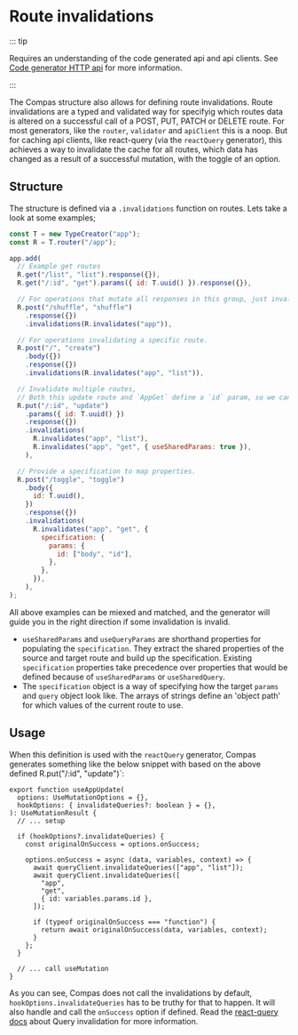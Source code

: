 # Route invalidations

::: tip

Requires an understanding of the code generated api and api clients. See
[Code generator HTTP api](/features/code-gen-api.html) for more information.

:::

The Compas structure also allows for defining route invalidations. Route
invalidations are a typed and validated way for specifyig which routes data is
altered on a successful call of a POST, PUT, PATCH or DELETE route. For most
generators, like the `router`, `validator` and `apiClient` this is a noop. But
for caching api clients, like react-query (via the `reactQuery` generator), this
achieves a way to invalidate the cache for all routes, which data has changed as
a result of a successful mutation, with the toggle of an option.

## Structure

The structure is defined via a `.invalidations` function on routes. Lets take a
look at some examples;

```js
const T = new TypeCreator("app");
const R = T.router("/app");

app.add(
  // Example get routes
  R.get("/list", "list").response({}),
  R.get("/:id", "get").params({ id: T.uuid() }).response({}),

  // For operations that mutate all responses in this group, just invalidate the whole group.
  R.post("/shuffle", "shuffle")
    .response({})
    .invalidations(R.invalidates("app")),

  // For operations invalidating a specific route.
  R.post("/", "create")
    .body({})
    .response({})
    .invalidations(R.invalidates("app", "list")),

  // Invalidate multiple routes,
  // Both this update route and `AppGet` define a `id` param, so we can use `useSharedParams` to only invalidate the get route of this specific entity.
  R.put("/:id", "update")
    .params({ id: T.uuid() })
    .response({})
    .invalidations(
      R.invalidates("app", "list"),
      R.invalidates("app", "get", { useSharedParams: true }),
    ),

  // Provide a specification to map properties.
  R.post("/toggle", "toggle")
    .body({
      id: T.uuid(),
    })
    .response({})
    .invalidations(
      R.invalidates("app", "get", {
        specification: {
          params: {
            id: ["body", "id"],
          },
        },
      }),
    ),
);
```

All above examples can be miexed and matched, and the generator will guide you
in the right direction if some invalidation is invalid.

- `useSharedParams` and `useQueryParams` are shorthand properties for populating
  the `specification`. They extract the shared properties of the source and
  target route and build up the specification. Existing `specification`
  properties take precedence over properties that would be defined because of
  `useSharedParams` or `useSharedQuery`.
- The `specification` object is a way of specifying how the target `params` and
  `query` object look like. The arrays of strings define an 'object path' for
  which values of the current route to use.

## Usage

When this definition is used with the `reactQuery` generator, Compas generates
something like the below snippet with based on the above defined R.put("/:id",
"update")`:

```tsx
export function useAppUpdate(
  options: UseMutationOptions = {},
  hookOptions: { invalidateQueries?: boolean } = {},
): UseMutationResult {
  // ... setup

  if (hookOptions?.invalidateQueries) {
    const originalOnSuccess = options.onSuccess;

    options.onSuccess = async (data, variables, context) => {
      await queryClient.invalidateQueries(["app", "list"]);
      await queryClient.invalidateQueries([
        "app",
        "get",
        { id: variables.params.id },
      ]);

      if (typeof originalOnSuccess === "function") {
        return await originalOnSuccess(data, variables, context);
      }
    };
  }

  // ... call useMutation
}
```

As you can see, Compas does not call the invalidations by default,
`hookOptions.invalidateQueries` has to be truthy for that to happen. It will
also handle and call the `onSuccess` option if defined. Read the
[react-query docs](https://react-query.tanstack.com/guides/query-invalidation#_top)
about Query invalidation for more information.
